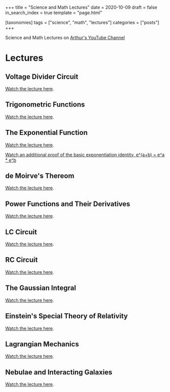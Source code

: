 +++
title = "Science and Math Lectures"
date = 2020-10-09
draft = false
in_search_index = true
template = "page.html"

[taxonomies] 
tags = ["science", "math", "lectures"]
categories = ["posts"]
+++

Science and Math Lectures on [Arthur's YouTube Channel](https://www.youtube.com/channel/UCsG2_wYtteZ3iEx0POkHSWQ)

<!-- more -->

# Lectures

## Voltage Divider Circuit

[Watch the lecture here](https://www.youtube.com/watch?v=87SxO-NP0XU).

## Trigonometric Functions

[Watch the lecture here](https://www.youtube.com/watch?v=f87v9DIEnRE).

## The Exponential Function

[Watch the lecture here](https://www.youtube.com/watch?v=17zoszGPd6k).

[Watch an additional proof of the basic exponentiation identity, e^(a+b) = e^a \* e^b](https://www.youtube.com/watch?v=m8tSDSJ6y2w)

## de Moirve's Thereom

[Watch the lecture here](https://www.youtube.com/watch?v=alm7uI5vzcc).

## Power Functions and Their Derivatives

[Watch the lecture here](https://www.youtube.com/watch?v=uaqxW7gOFa0).

## LC Circuit

[Watch the lecture here](https://www.youtube.com/watch?v=OF3AUQ2tOfk).

## RC Circuit

[Watch the lecture here](https://www.youtube.com/watch?v=-cidEbAdsZ0).

## The Gaussian Integral

[Watch the lecture here](https://www.youtube.com/watch?v=xIOs2ysIqn8).

## Einstein's Special Theory of Relativity

[Watch the lecture here](https://www.youtube.com/watch?v=fNrItQM3WBA).

## Lagrangian Mechanics

[Watch the lecture here](https://www.youtube.com/watch?v=cpKcIsJZKlM).

## Nebulae and Interacting Galaxies

[Watch the lecture here](https://www.youtube.com/watch?v=1u6OkgRPVgc).
